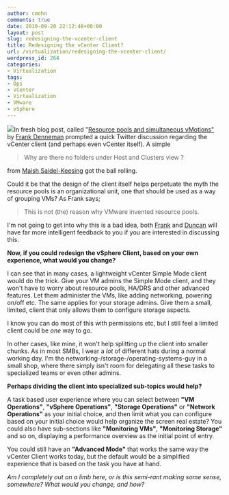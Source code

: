 ```yaml
---
author: cmohn
comments: true
date: 2010-09-20 22:12:48+00:00
layout: post
slug: redesigning-the-vcenter-client
title: Redesigning the vCenter Client?
url: /virtualization/redesigning-the-vcenter-client/
wordpress_id: 264
categories:
- Virtualization
tags:
- Ops
- vCenter
- Virtualization
- VMware
- vSphere
---
```


![](/images/logos/vmware-logo.gif)In fresh blog post, called "[Resource pools and simultaneous vMotions"](http://frankdenneman.nl/2010/09/resource-pools-and-simultaneous-vmotions/) by [Frank Denneman](http://twitter.com/FrankDenneman) prompted a quick Twitter discussion regarding the vCenter client (and perhaps even vCenter itself). A simple


<blockquote>Why are there no folders under Host and Clusters view ?</blockquote>


from [Maish Saidel-Keesing](http://twitter.com/maishsk/status/25056375559) got the ball rolling.

Could it be that the design of the client itself helps perpetuate the myth the resource pools is an organizational unit, one that should be used as a way of grouping VMs? As Frank says;


<blockquote>This is not (the) reason why VMware invented resource pools.</blockquote>


I'm not going to get into why this is a bad idea, both [Frank](http://twitter.com/FrankDenneman) and [Duncan](http://twitter.com/DuncanYB) will have far more intelligent feedback to you if you are interested in discussing this.

**Now, if you could redesign the vSphere Client, based on your own experience, what would you change?** 

I can see that in many cases, a lightweight vCenter Simple Mode client would do the trick. Give your VM admins the Simple Mode client, and they won't have to worry about resource pools, HA/DRS and other advanced features. Let them administer the VMs, like adding networking, powering on/off etc. The same applies for your storage admins. Give them a small, limited, client that only allows them to configure storage aspects.

I know you can do most of this with permissions etc, but I still feel a limited client could be _one_ way to go.

In other cases, like mine, it won't help splitting up the client into smaller chunks. As in most SMBs, I wear a _lot_ of different hats during a normal working day. I'm the networking-/storage-/operating-systems-guy in a small shop, where there simply isn't room for delegating all these tasks to specialized teams or even other admins.

**Perhaps dividing the client into specialized sub-topics would help?** 

A task based user experience where you can select between **"VM Operations"**, **"vSphere Operations"**, **"Storage Operations"** or **"Network Operations"** as your initial choice, and then limit what you can configure based on your initial choice would help organize the screen real estate? You could also have sub-sections like **"Monitoring VMs"**, **"Monitoring Storage"** and so on, displaying a performance overview as the initial point of entry.

You could still have an **"Advanced Mode"** that works the same way the vCenter Client works today, but the default would be a simplified experience that is based on the task you have at hand.

_Am I completely out on a limb here, or is this semi-rant making some sense, somewhere? What would you change, and how?_
